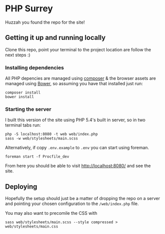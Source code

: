 # PHP Surrey

Huzzah you found the repo for the site!

## Getting it up and running locally

Clone this repo, point your terminal to the project location are follow the next steps :)

### Installing dependencies

All PHP depencies are managed using [composer](https://getcomposer.org/) & the browser assets are managed using [Bower](http://bower.io/), so assuming you have that installed just run:

    composer install
    bower install

### Starting the server

I built this version of the site using PHP 5.4's built in server, so in two terminal tabs run:

    php -S localhost:8080 -t web web/index.php
    sass -w web/stylesheets/main.scss

Alternatively, if copy `.env.example` to `.env` you can start using foreman.

    foreman start -f Procfile_dev

From here you should be able to visit [http://localhost:8080/](http://localhost:8080/) and see the site.

## Deploying

Hopefully the setup should just be a matter of dropping the repo on a server and pointing your chosen configuration to the `/web/index.php` file. 

You may also want to precomile the CSS with

    sass web/stylesheets/main.scss --style compressed > web/stylesheets/main.css
